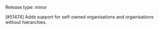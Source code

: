 Release type: minor

[#51474] Adds support for self-owned organisations and organisations without hierarchies.
